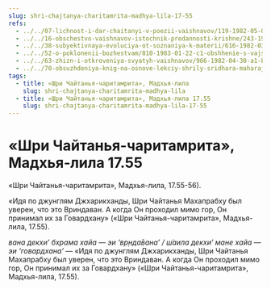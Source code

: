 ```yaml
---
slug: shri-chajtanya-charitamrita-madhya-lila-17-55
refs:
  - ../../07-lichnost-i-dar-chaitanyi-v-poezii-vaishnavov/119-1982-05-09-b2-dlya-mahaprabhu-kazhdyj-holm-byl-govardhanom-a-kazhdyj-les-vrindavanom.md
  - ../../16-obschestvo-vaishnavov-istochnik-predannosti-krishne/243-1983-05-11-a-pribezhishhe-daruyut-vajshnavy-a-ne-krishna.md
  - ../../38-subyektivnaya-evoluciya-ot-soznaniya-k-materii/616-1982-03-02-a-b1-b3-b5-obyasnenie-ponyatij-chid-abhas-i-subektivnaya-evolyutsiya.md
  - ../../52-o-poklonenii-bozhestvam/810-1983-01-22-c1-obshhenie-s-vajshnavom-prevyshe-pokloneniya-bozhestvu.md
  - ../../63-zhizn-i-otkroveniya-svyatyh-vaishnavov/966-1982-04-30-a1-b2-krishnadas-babadzhi-i-shridhar-maharadzh-velichie-sharanagati.md
  - ../../70-obsuzhdeniya-knig-na-osnove-lekciy-shrily-sridhara-maharaja/1123-1980-07-11-a4-shrila-shridhar-maharadzh-kratko-rasskazyvaet-o-svoih-proizvedeniyah.md
tags:
  - title: «Шри Чайтанья-чаритамрита», Мадхья-лила
    slug: shri-chajtanya-charitamrita-madhya-lila
  - title: «Шри Чайтанья-чаритамрита», Мадхья-лила 17.55
    slug: shri-chajtanya-charitamrita-madhya-lila-17-55
---
```


# «Шри Чайтанья-чаритамрита», Мадхья-лила 17.55

«Шри Чайтанья-чаритамрита», Мадхья-лила, 17.55-56).


«Идя по джунглям Джхарикханды, Шри Чайтанья Махапрабху был уверен, что это Вриндаван. А когда Он проходил мимо гор, Он принимал их за Говардхану» («Шри Чайтанья-чаритамрита», Мадхья-лила, 17.55).

*вана декхи’ бхрама хайа — эи ‘вр̣нда̄вана’ / ш́аила декхи’ мане хайа — эи ‘говардхана’* — «Идя по джунглям Джхарикханды, Шри Чайтанья Махапрабху был уверен, что это Вриндаван. А когда Он проходил мимо гор, Он принимал их за Говардхану» («Шри Чайтанья-чаритамрита», Мадхья-лила, 17.55).


